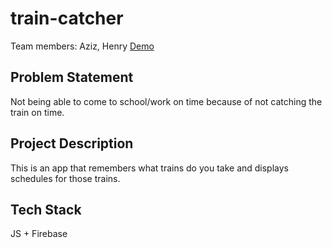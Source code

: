 # train-catcher

Team members: Aziz, Henry [Demo](https://rawgit.com/aziz512/train-catcher/master/public/index.html)

## Problem Statement
Not being able to come to school/work on time because of not catching the train on time.

## Project Description
This is an app that remembers what trains do you take and displays schedules for those trains.

## Tech Stack
JS + Firebase
